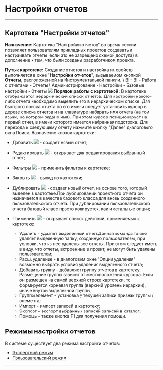 ﻿# Настройки отчетов
-------------------------------
## Картотека "Настройки отчетов"
<strong>Назначение:</strong> Картотека &quot;Настройки отчетов&quot; во время сессии позволяет пользователям прикладных проектов создавать и настраивать отчеты (если это не запрещено схемой доступа) в дополнение к тем, что были созданы разработчиком проекта.

<strong>Путь к картотеке:</strong> Создание отчетов и настройка их свойств выполняется в окне &quot;<strong>Настройки отчетов</strong>&quot;, вызываемом кнопкой <strong>Отчеты</strong>, расположенной на Инструментальной панели. \ BI - BI - Работа с отчетами - Отчеты \ Администрирование - Настройки - Базовые настройки - Отчеты
![](topic:Com.AddFiles.Screenshot_10737.jpg)
<strong>Порядок работы с картотекой:</strong>
В картотеке отображается иерархический список отчетов. Для настройки какого-либо отчета необходимо выделить его в иерархическом списке. Для быстрого поиска отчета по его имени следует установить курсор в дереве списка отчетов и на клавиатуре набирать имя отчета (на том языке, на котором задано имя). При этом курсор позиционирует на первый отчет, в имени которого имеется набранная подстрока. Для перехода к следующему отчету нажмите кнопку &quot;Далее&quot; диалогового окна Поиск. 
Назначение кнопок картотеки:

- Добавить ![](topic:Com.AddFiles.Buttons.Btn_Add.png) - создает новый отчет;
- Редактировать ![](topic:Com.AddFiles.Buttons.Btn_settings.png) - открывает для редактирования выбранный отчет;
- Фильтры ![](topic:Com.AddFiles.Buttons.Btn_Filter.png) - применить фильтры к картотеке;
- Закрыть ![](topic:Com.AddFiles.Buttons.Btn_CloseCancel.png) - выход из картотеки;
- Дублировать ![](topic:Com.AddFiles.Buttons.Btn_repeat.png) - создает новый отчет, на основе того, который выделен в картотеке.При дублировании проектного отчета он назначается в качестве базового класса для вновь созданного пользовательского отчета. При дублировании пользовательского отчета базовый класс просто копируется, как и остальные опции;
- Применить ![](topic:Com.AddFiles.Buttons.Btn_OK.png) - открывает список действий, применяемых к картотеке:

    * Удалить - удаляет выделенный отчет.Данная команда также удаляет выделенную папку, созданную пользователем, при условии, что из нее удалены все отчеты. При этом следует иметь в виду, что отчеты, встроенные в проект, не могут быть удалены пользователем;
    * Расш. удаление - в диалоговом окне &quot;Опции удаления&quot; возможно выбрать условия удаления выделенного отчета;
    * Добавить группу - добавляет группу отчетов в картотеку. Размещение группы зависит от местоположения курсора. Если он размещен на самой верхней строке картотеки, то формируется корневая группа (верхний уровень иерархии), иначе внутри выделенной группы;
    * Группа/элемент - установка у текущей записи признак группы / элемента;
    * Импорт - импорт записей в картотеку;
    * Экспорт - экспорт выбранных записей записей в каталог;
    * Помощь - также кнопка F1 для получения помощи.

## Режимы настройки отчетов
В системе существует два режима настройки отчетов:

* [Экспертный режим](topic:.Com.Reports.Tuner.Report)
* [Пользовательский режим](topic:.Com.Reports.Tuner.Report_user)

----------------------------



